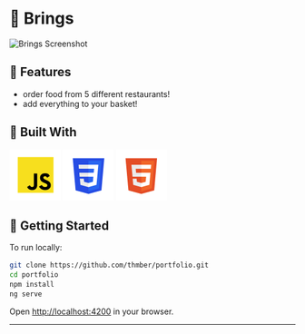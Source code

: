 # :cake: Brings

![Brings Screenshot](img/brings.avif)

## :sunflower: Features

- order food from 5 different restaurants!
- add everything to your basket!


## :toolbox: Built With

![Javascript](img/javascript.png)
![CSS](img/css.png)
![Html](img/html.png)

## :seedling: Getting Started

To run locally:

```bash
git clone https://github.com/thmber/portfolio.git
cd portfolio
npm install
ng serve
```

Open [http://localhost:4200](http://localhost:4200) in your browser.

---